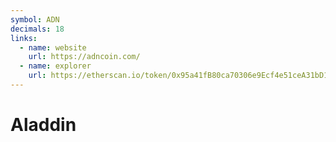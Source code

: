```yaml
---
symbol: ADN
decimals: 18
links:
  - name: website
    url: https://adncoin.com/
  - name: explorer
    url: https://etherscan.io/token/0x95a41fB80ca70306e9Ecf4e51ceA31bD18379C18
---
```


# Aladdin
